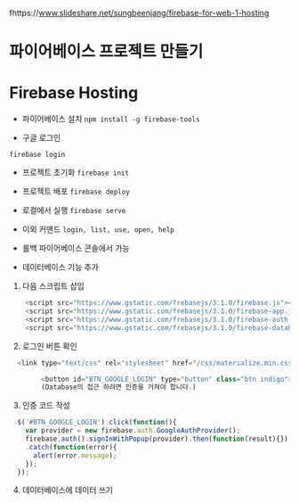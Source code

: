 fhttps://www.slideshare.net/sungbeenjang/firebase-for-web-1-hosting

# 파이어베이스 프로젝트 만들기

# Firebase Hosting
* 파이어베이스 설치
`npm install -g firebase-tools`

* 구글 로그인

`firebase login`

* 프로젝트 초기화
`firebase init`

* 프로젝트 배포
`firebase deploy`

* 로컬에서 실행
`firebase serve`

* 이외 커맨드
`login, list, use, open, help`

* 롤백
파이어베이스 콘솔에서 가능

* 데이터베이스 기능 추가
1. 다음 스크립트 삽입

```javascript
    <script src="https://www.gstatic.com/frebasejs/3.1.0/firebase.js"></script>
    <script src="https://www.gstatic.com/frebasejs/3.1.0/firebase-app.js"></script>
    <script src="https://www.gstatic.com/frebasejs/3.1.0/firebase-auth.js"></script>
    <script src="https://www.gstatic.com/frebasejs/3.1.0/firebase-database.js"></script>
```

2. 로그인 버튼 확인
```js
  <link type="text/css" rel="stylesheet" href="/css/materialize.min.css"  media="screen,projection"/>

        <button id="BTN_GOOGLE_LOGIN" type="button" class="btn indigo">구글 인증</button>
        (Database의 접근 하려면 인증을 거쳐야 합니다.)
```

3. 인증 코드 작성
```js
  $('#BTN_GOOGLE_LOGIN').click(function(){
    var provider = new firebase.auth.GoogleAuthProvider();
    firebase.auth().signInWithPopup(provider).then(function(result){})
    .catch(function(error){
      alert(error.message);
    });
  });
```
4. 데이터베이스에 데이터 쓰기